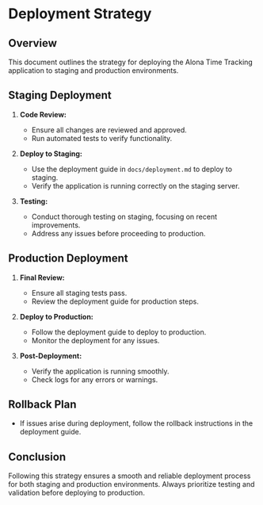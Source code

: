 # Deployment Strategy

## Overview
This document outlines the strategy for deploying the Alona Time Tracking application to staging and production environments.

## Staging Deployment
1. **Code Review:**
   - Ensure all changes are reviewed and approved.
   - Run automated tests to verify functionality.

2. **Deploy to Staging:**
   - Use the deployment guide in `docs/deployment.md` to deploy to staging.
   - Verify the application is running correctly on the staging server.

3. **Testing:**
   - Conduct thorough testing on staging, focusing on recent improvements.
   - Address any issues before proceeding to production.

## Production Deployment
1. **Final Review:**
   - Ensure all staging tests pass.
   - Review the deployment guide for production steps.

2. **Deploy to Production:**
   - Follow the deployment guide to deploy to production.
   - Monitor the deployment for any issues.

3. **Post-Deployment:**
   - Verify the application is running smoothly.
   - Check logs for any errors or warnings.

## Rollback Plan
- If issues arise during deployment, follow the rollback instructions in the deployment guide.

## Conclusion
Following this strategy ensures a smooth and reliable deployment process for both staging and production environments. Always prioritize testing and validation before deploying to production. 